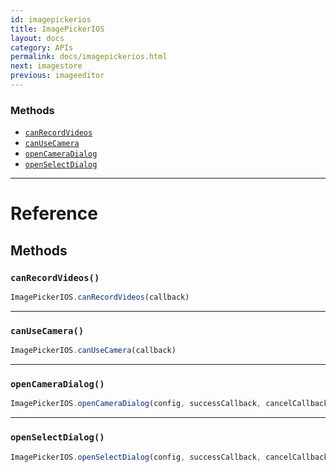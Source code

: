 ```yaml
---
id: imagepickerios
title: ImagePickerIOS
layout: docs
category: APIs
permalink: docs/imagepickerios.html
next: imagestore
previous: imageeditor
---
```




### Methods

- [`canRecordVideos`](docs/imagepickerios.html#canrecordvideos)
- [`canUseCamera`](docs/imagepickerios.html#canusecamera)
- [`openCameraDialog`](docs/imagepickerios.html#opencameradialog)
- [`openSelectDialog`](docs/imagepickerios.html#openselectdialog)




---

# Reference

## Methods

### `canRecordVideos()`

```javascript
ImagePickerIOS.canRecordVideos(callback)
```



---

### `canUseCamera()`

```javascript
ImagePickerIOS.canUseCamera(callback)
```



---

### `openCameraDialog()`

```javascript
ImagePickerIOS.openCameraDialog(config, successCallback, cancelCallback)
```



---

### `openSelectDialog()`

```javascript
ImagePickerIOS.openSelectDialog(config, successCallback, cancelCallback)
```



